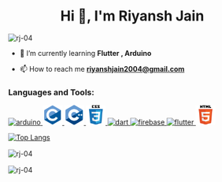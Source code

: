 
<h1 align="center">Hi 🙏, I'm Riyansh Jain</h1>

<p align="left"> <img src="https://komarev.com/ghpvc/?username=rj-04&label=Profile%20views&color=0e75b6&style=flat" alt="rj-04" /> </p>

- 🌱 I’m currently learning **Flutter , Arduino**

- 📫 How to reach me **riyanshjain2004@gmail.com**


<h3 align="left">Languages and Tools:</h3>
<p align="left"> <a href="https://www.arduino.cc/" target="_blank" rel="noreferrer"> <img src="https://cdn.worldvectorlogo.com/logos/arduino-1.svg" alt="arduino" width="40" height="40"/> </a> <a href="https://www.cprogramming.com/" target="_blank" rel="noreferrer"> <img src="https://raw.githubusercontent.com/devicons/devicon/master/icons/c/c-original.svg" alt="c" width="40" height="40"/> </a> <a href="https://www.w3schools.com/cpp/" target="_blank" rel="noreferrer"> <img src="https://raw.githubusercontent.com/devicons/devicon/master/icons/cplusplus/cplusplus-original.svg" alt="cplusplus" width="40" height="40"/> </a> <a href="https://www.w3schools.com/css/" target="_blank" rel="noreferrer"> <img src="https://raw.githubusercontent.com/devicons/devicon/master/icons/css3/css3-original-wordmark.svg" alt="css3" width="40" height="40"/> </a> <a href="https://dart.dev" target="_blank" rel="noreferrer"> <img src="https://www.vectorlogo.zone/logos/dartlang/dartlang-icon.svg" alt="dart" width="40" height="40"/> </a> <a href="https://firebase.google.com/" target="_blank" rel="noreferrer"> <img src="https://www.vectorlogo.zone/logos/firebase/firebase-icon.svg" alt="firebase" width="40" height="40"/> </a> <a href="https://flutter.dev" target="_blank" rel="noreferrer"> <img src="https://www.vectorlogo.zone/logos/flutterio/flutterio-icon.svg" alt="flutter" width="40" height="40"/> </a> <a href="https://www.w3.org/html/" target="_blank" rel="noreferrer"> <img src="https://raw.githubusercontent.com/devicons/devicon/master/icons/html5/html5-original-wordmark.svg" alt="html5" width="40" height="40"/> </a> </p>

[![Top Langs](https://github-readme-stats.vercel.app/api/top-langs/?username=rj-04&langs_count=10&layout=donut&theme=cobalt&text_color=FFFFFF&hide_title=true&card_width=350)](https://github.com/rj-04/github-readme-stats)

<p><img align="center" src="https://github-readme-stats.vercel.app/api?username=rj-04&show_icons=true&size_weight=0.5&count_weight=0.5&locale=en" alt="rj-04" /></p>

<p><img align="center" src="https://github-readme-streak-stats.herokuapp.com/?user=rj-04&" alt="rj-04" /></p>
